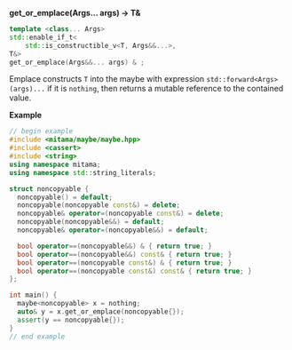 **get_or_emplace(Args... args) -> T&**

```cpp
template <class... Args>
std::enable_if_t<
    std::is_constructible_v<T, Args&&...>,
T&>
get_or_emplace(Args&&... args) & ;
```

Emplace constructs `T` into the maybe with expression `std::forward<Args>(args)...` if it is `nothing`, then returns a mutable reference to the contained value.

**Example**

```cpp
// begin example
#include <mitama/maybe/maybe.hpp>
#include <cassert>
#include <string>
using namespace mitama;
using namespace std::string_literals;

struct noncopyable {
  noncopyable() = default;
  noncopyable(noncopyable const&) = delete;
  noncopyable& operator=(noncopyable const&) = delete;
  noncopyable(noncopyable&&) = default;
  noncopyable& operator=(noncopyable&&) = default;

  bool operator==(noncopyable&&) & { return true; }
  bool operator==(noncopyable&&) const& { return true; }
  bool operator==(noncopyable const&) & { return true; }
  bool operator==(noncopyable const&) const& { return true; }
};

int main() {
  maybe<noncopyable> x = nothing;
  auto& y = x.get_or_emplace(noncopyable{});
  assert(y == noncopyable{});
}
// end example
```
